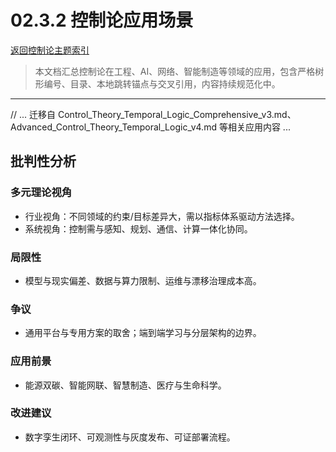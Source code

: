 # 02.3.2 控制论应用场景

[返回控制论主题索引](README.md)

> 本文档汇总控制论在工程、AI、网络、智能制造等领域的应用，包含严格树形编号、目录、本地跳转锚点与交叉引用，内容持续规范化中。

---

// ... 迁移自 Control_Theory_Temporal_Logic_Comprehensive_v3.md、Advanced_Control_Theory_Temporal_Logic_v4.md 等相关应用内容 ...

## 批判性分析

### 多元理论视角

- 行业视角：不同领域的约束/目标差异大，需以指标体系驱动方法选择。
- 系统视角：控制需与感知、规划、通信、计算一体化协同。

### 局限性

- 模型与现实偏差、数据与算力限制、运维与漂移治理成本高。

### 争议

- 通用平台与专用方案的取舍；端到端学习与分层架构的边界。

### 应用前景

- 能源双碳、智能网联、智慧制造、医疗与生命科学。

### 改进建议

- 数字孪生闭环、可观测性与灰度发布、可证部署流程。
